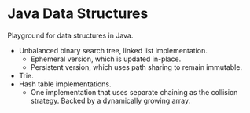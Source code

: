 Java Data Structures
================

Playground for data structures in Java.

* Unbalanced binary search tree, linked list implementation.
  * Ephemeral version, which is updated in-place.
  * Persistent version, which uses path sharing to remain immutable.
* Trie.
* Hash table implementations.
  * One implementation that uses separate chaining as the collision strategy. Backed by a dynamically growing array.
